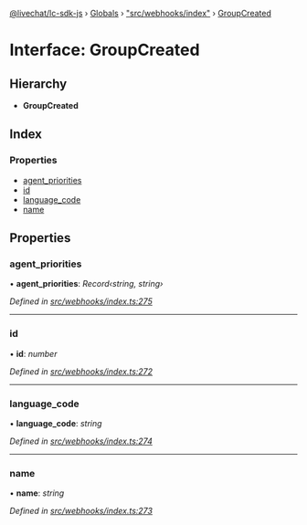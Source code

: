 [@livechat/lc-sdk-js](../README.md) › [Globals](../globals.md) › ["src/webhooks/index"](../modules/_src_webhooks_index_.md) › [GroupCreated](_src_webhooks_index_.groupcreated.md)

# Interface: GroupCreated

## Hierarchy

* **GroupCreated**

## Index

### Properties

* [agent_priorities](_src_webhooks_index_.groupcreated.md#agent_priorities)
* [id](_src_webhooks_index_.groupcreated.md#id)
* [language_code](_src_webhooks_index_.groupcreated.md#language_code)
* [name](_src_webhooks_index_.groupcreated.md#name)

## Properties

###  agent_priorities

• **agent_priorities**: *Record‹string, string›*

*Defined in [src/webhooks/index.ts:275](https://github.com/livechat/lc-sdk-js/blob/aff69b2/src/webhooks/index.ts#L275)*

___

###  id

• **id**: *number*

*Defined in [src/webhooks/index.ts:272](https://github.com/livechat/lc-sdk-js/blob/aff69b2/src/webhooks/index.ts#L272)*

___

###  language_code

• **language_code**: *string*

*Defined in [src/webhooks/index.ts:274](https://github.com/livechat/lc-sdk-js/blob/aff69b2/src/webhooks/index.ts#L274)*

___

###  name

• **name**: *string*

*Defined in [src/webhooks/index.ts:273](https://github.com/livechat/lc-sdk-js/blob/aff69b2/src/webhooks/index.ts#L273)*
